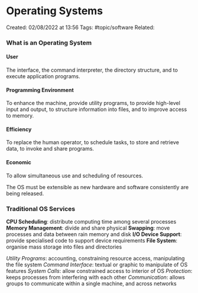 # Operating Systems
Created: 02/08/2022 at 13:56
Tags: #topic/software
Related:

### What is an Operating System

#### User
The interface, the command interpreter, the directory structure, and to execute application programs.

#### Programming Environment
To enhance the machine, provide utility programs, to provide high-level input and output, to structure information into files, and to improve access to memory.

#### Efficiency
To replace the human operator, to schedule tasks, to store and retrieve data, to invoke and share programs.

#### Economic
To allow simultaneous use and scheduling of resources.

The OS must be extensible as new hardware and software consistently are being released.

### Traditional OS Services
**CPU Scheduling**: distribute computing time among several processes
**Memory Management**: divide and share physical
**Swapping**: move processes and data between rain memory and disk
**I/O Device Support**: provide specialised code to support device requirements
**File System**: organise mass storage into files and directories

*Utility Programs*: accounting, constraining resource access, manipulating the file system
*Command Interface*: textual or graphic to manipulate of OS features
*System Calls*: allow constrained access to interior of OS
*Protection*: keeps processes from interfering with each other
*Communication*: allows groups to communicate within a single machine, and across networks